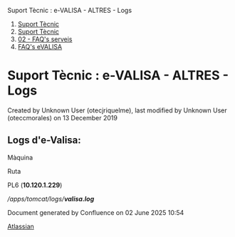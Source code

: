 Suport Tècnic : e-VALISA - ALTRES - Logs  

1.  [Suport Tècnic](index.html)
2.  [Suport Tècnic](13893782.html)
3.  [02 - FAQ's serveis](26313393.html)
4.  [FAQ's eVALISA](28705569.html)

Suport Tècnic : e-VALISA - ALTRES - Logs
========================================

Created by Unknown User (otecjriquelme), last modified by Unknown User (oteccmorales) on 13 December 2019

Logs d'e-Valisa:
----------------

  

Màquina

Ruta

PL6 (**10.120.1.229**)

_/apps/tomcat/logs/**valisa.log**_

Document generated by Confluence on 02 June 2025 10:54

[Atlassian](http://www.atlassian.com/)